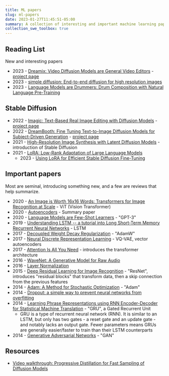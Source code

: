 ```yaml
---
title: ML papers
slug: ml-papers
date: 2023-01-27T11:45:51-05:00
summary: A collection of interesting and important machine learning papers
collection_swe_toolbox: true
---
```


## Reading List

New and interesting papers

- 2023 - [Dreamix: Video Diffusion Models are General Video Editors](https://arxiv.org/abs/2302.01329) - [project page](https://dreamix-video-editing.github.io/)
- 2023 - [simple diffusion: End-to-end diffusion for high resolution images](https://arxiv.org/abs/2301.11093)
- 2023 - [Language Models are Drummers: Drum Composition with Natural Language Pre-Training](https://arxiv.org/abs/2301.01162)

## Stable Diffusion

- 2022 - [Imagic: Text-Based Real Image Editing with Diffusion Models](https://arxiv.org/abs/2210.09276) - [project page](https://imagic-editing.github.io)
- 2022 - [DreamBooth: Fine Tuning Text-to-Image Diffusion Models for Subject-Driven Generation](https://arxiv.org/abs/2208.12242) -  [project page](https://dreambooth.github.io/)
- 2021 - [High-Resolution Image Synthesis with Latent Diffusion Models](https://arxiv.org/abs/2112.10752) - introduction of Stable Diffusion
- 2021 - [LoRA: Low-Rank Adaptation of Large Language Models](https://arxiv.org/abs/2106.09685)
  - 2023 - [Using LoRA for Efficient Stable Diffusion Fine-Tuning](https://huggingface.co/blog/lora)

## Important papers

Most are seminal, introducing something new, and a few are reviews that help summarize.

- 2020 - [An Image is Worth 16x16 Words: Transformers for Image Recognition at Scale](<https://arxiv.org/abs/2010.11929>) - ViT (Vision Transformer)
- 2020 - [Autoencoders](<https://arxiv.org/abs/2003.05991>) - Summary paper
- 2020 - [Language Models are Few-Shot Learners](https://arxiv.org/abs/2005.14165) - "GPT-3"
- 2019 - [Understanding LSTM -- a tutorial into Long Short-Term Memory Recurrent Neural Networks](https://arxiv.org/abs/1909.09586) - LSTM
- 2017 - [Decoupled Weight Decay Regularization](<https://arxiv.org/abs/1711.05101>) - "AdamW"
- 2017 - [Neural Discrete Representation Learning](https://arxiv.org/abs/1711.00937) - VQ-VAE, vector autoencoders
- 2017 - [Attention Is All You Need](https://arxiv.org/abs/1706.03762) - introduces the transformer architecture
- 2016 - [WaveNet: A Generative Model for Raw Audio](https://arxiv.org/abs/1609.03499)
- 2016 - [Layer Normalization](https://arxiv.org/abs/1607.06450)
- 2015 - [Deep Residual Learning for Image Recognition](https://arxiv.org/abs/1512.03385) - "ResNet", introduces "residual blocks" that transform data, then a skip connection from the previous features
- 2014 - [Adam: A Method for Stochastic Optimization](https://arxiv.org/abs/1412.6980) - "Adam"
- 2014 - [Dropout: a simple way to prevent neural networks from overfitting](https://dl.acm.org/doi/abs/10.5555/2627435.2670313)
- 2014 - [Learning Phrase Representations using RNN Encoder-Decoder for Statistical Machine Translation](https://arxiv.org/abs/1406.1078v3) - "GRU", a Gated Recurrent Unit
  - GRU is a type of recurrent neural network (RNN). It is similar to an LSTM, but only has two gates - a reset gate and an update gate - and notably lacks an output gate. Fewer parameters means GRUs are generally easier/faster to train than their LSTM counterparts
- 2014 - [Generative Adversarial Networks](<https://arxiv.org/abs/1406.2661>) - "GAN"

## Resources

- [Video walkthrough: Progressive Distillation for Fast Sampling of Diffusion Models](https://www.youtube.com/watch?v=ZXuK6IRJlnk)
